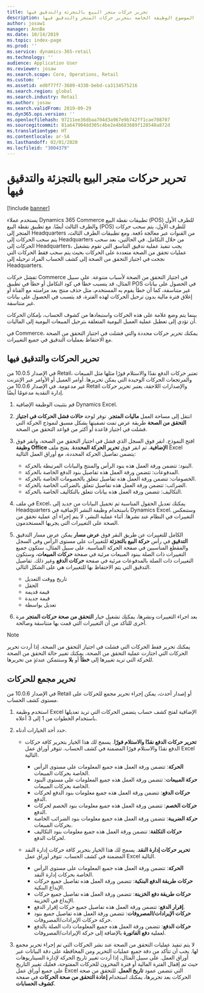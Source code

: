```yaml
---
title: تحرير حركات متجر البيع بالتجزئة والتدقيق فيها
description: يصف هذا الموضوع الوظيفة الخاصة بتحرير حركات المتجر والتدقيق فيها.
author: josaw1
manager: AnnBe
ms.date: 10/14/2019
ms.topic: index-page
ms.prod: ''
ms.service: dynamics-365-retail
ms.technology: ''
audience: Application User
ms.reviewer: josaw
ms.search.scope: Core, Operations, Retail
ms.custom: ''
ms.assetid: ed0f77f7-3609-4330-bebd-ca3134575216
ms.search.region: global
ms.search.industry: Retail
ms.author: josaw
ms.search.validFrom: 2019-09-29
ms.dyn365.ops.version: ''
ms.openlocfilehash: 97211ee36dbaa704d3a967e9b742ff1cae708707
ms.sourcegitcommit: 81a647904dd305c4be2e4b683689f128548a872d
ms.translationtype: HT
ms.contentlocale: ar-SA
ms.lasthandoff: 02/01/2020
ms.locfileid: "3004379"
---
```

# <a name="edit-and-audit-retail-store-transactions"></a>تحرير حركات متجر البيع بالتجزئة والتدقيق فيها

[!include [banner](includes/banner.md)]



يستخدم عملاء Dynamics 365 Commerce تطبيقات نقطة البيع (POS) للطرف الأول والطرف الثالث أيضًا. مع تطبيق نقطة البيع (POS) للطرف الأول، يتم سحب حركات المتجر إلى Headquarters من القنوات عبر معالجة دُفعة. ومع تطبيقات الطرف الثالث، يتم سحب الحركات إلى Headquarters من خلال التكامل. في الحالتين، بعد سحب الحركات إلى Headquarters، يجب تنفيذ عملية تدقيق التناسق التي تقوم بتشغيل عمليات تحقق من الصحة متعددة على الحركات بحيث يتم سحب فقط الحركات التي نجحت في اجتياز التحقق من الصحة إلى كشف الحساب المراد ترحيله إلى Headquarters. 

تفشل حركات Commerce في اجتياز التحقق من الصحة لأسباب متنوعة. على سبيل المثال، قد يتسبب خطأ في كود التكامل أو خطأ في تطبيق POS في الحصول على بيانات غير متناسقة، كما أن خطأ يقوم به المستخدم، مثل حذف منتج بعد مزامنته مع القناة أو إغلاق فترة مالية بدون ترحيل الحركات لهذه الفترة، قد يتسبب في الحصول على بيانات غير متناسقة.

بينما يتم وضع علامة على هذه الحركات واستبعادها من كشوف الحساب، بإمكان الحركات أن تؤدي إلى تعطيل عملية العميل اليومية المتعلقة بترحيل المبيعات اليومية إلى الماليات.

في Commerce، يمكنك تحرير حركات محددة والتي فشلت في اجتياز التحقق من الصحة مع الاحتفاظ بعمليات التدقيق في جميع التغييرات. 

## <a name="edit-and-audit-transactions"></a>تحرير الحركات والتدقيق فيها

في الإصدار 10.0.5 من Retail، تعتبر حركات الدفع نقدًا والاستلام فورًا مثلها مثل المبيعات والمرتجعات الحركات الوحيدة التي يمكن تحريرها. أوامر العميل أو الأوامر عبر الإنترنت غير مدعومة. في الإصدار 10.0.6 من Retail والإصدارات اللاحقة، يعتبر تحرير حركات إدارة النقدية مدعومًا أيضًا.

1. قم بتثبيت الوظيفة الإضافية Dynamics Excel.

2. انتقل إلى مساحة العمل **ماليات المتجر**. توفر لوحة **حالات فشل الحركات في اجتياز التحقق من الصحة** طريقة عرض تمت تصفيتها بشكل مسبق لنموذج الحركة التي فشلت في اجتياز قاعدة أو أكثر من قواعد التحقق من الصحة.
 
3. افتح النموذج. انقر فوق السجل الذي فشل في اجتياز التحقق من الصحة، وانقر فوق **وظيفة Office الإضافية**، ثم انقر فوق **تحرير الحركة المحددة**. يفتح ملف Excel يتضمن تفاصيل الحركة المحددة، مع أوراق العمل التالية:

    - البنود: تتضمن ورقة العمل هذه بنود الرأس والمنتج والبيانات المرتبطة بالحركة.
    - المدفوعات: تتضمن ورقة العمل هذه تفاصيل بنود الدفع الخاصة بالحركة.
    - الخصومات: تتضمن ورقة العمل هذه تفاصيل تتعلق بالخصومات الخاصة بالحركة.
    - الضرائب: تتضمن ورقة العمل هذه تفاصيل تتعلق بالضرائب الخاصة بالحركة.
    - التكاليف: تتضمن ورقة العمل هذه بيانات تتعلق بالتكاليف الخاصة بالحركة.

4. في ملف Excel، يمكنك تعديل الحقول المناسبة ثم تحميل البيانات من جديد إلى Headquarters باستخدام وظيفة النشر الإضافية في Dynamics Excel. وستنعكس التغييرات في النظام عند نشرها. أثناء عملية النشر، لا يتم إجراء أي عملية تحقق من الصحة على التغييرات التي يجريها المستخدمون.

5. يمكن عرض مسار التدقيق‏‎ الكامل للتغييرات عن طريق النقر فوق **عرض مسار التدقيق** في رأس **حركة البيع بالتجزئة** للتغييرات على مستوى الرأس وفي السجل والمقطع المناسبين في صفحة الحركة المناسبة. على سبيل المثال، ستكون جميع التغييرات ذات الصلة ببنود المبيعات مرئية في صفحة **حركات المبيعات‬**، وستكون التغييرات ذات الصلة بالمدفوعات مرئية في صفحة **حركات الدفع** وغير ذلك. تفاصيل التدقيق التي يتم الاحتفاظ بها للتغييرات هي على الشكل التالي.

   - تاريخ ووقت التعديل
   - الحقل 
   - قيمة قديمة
   - قيمة جديدة
   - تعديل بواسطة

6. بعد اجراء التغييرات ونشرها، يمكنك تشغيل خيار **التحقق من صحة حركات المتجر‬** مرة أخرى للتأكد من أن التغييرات التي قمت بها متناسقة وصالحة.

> [!NOTE]
> يمكنك تحرير فقط الحركات التي فشلت في اجتياز التحقق من الصحة. إذا أردت تحرير الحركات التي اجتازت عملية التحقق من الصحة، يمكنك تغيير حالة التحقق من الصحة للحركة التي تريد تغييرها إلى **خطأ** أو **بلا** وستتمكن عندئذٍ من تحريرها. 


## <a name="bulk-edit-transactions"></a>تحرير مجمع‬ للحركات

في الإصدار 10.0.6 من Retail أو إصدار أحدث، يمكن إجراء تحرير مجمع للحركات على مستوى كشف الحساب. 

1. استخدم وظيفة Excel الإضافية لفتح كشف حساب يتضمن الحركات التي تريد تعديلها باستخدام الخطوات من 1 إلى 3 أعلاه.

2. حدد أحد الخيارات أدناه.

    - **تحرير حركات الدفع نقدًا والاستلام فورًا‬**. يسمح لك هذا الخيار بتحرير كافة حركات الدفع نقدًا والاستلام فورًا المضمنة في كشف الحساب. تتوفر أوراق عمل Excel التالية.
    
       - **الحركة**: تتضمن ورقة العمل هذه جميع المعلومات على مستوى الرأس الخاصة بحركات المبيعات.
       - **حركة المبيعات**: تتضمن ورقة العمل هذه جميع المعلومات على مستوى البنود الخاصة بحركات المبيعات.
       - **حركات الدفع‬**: تتضمن ورقة العمل هذه جميع معلومات بنود الدفع‬ لحركات الدفع‬.
       - **حركات الخصم‬‬**: تتضمن ورقة العمل هذه جميع معلومات بنود الخصم لحركات الدفع‬.
       - **حركة الضريبة‬**: تتضمن ورقة العمل هذه جميع معلومات بنود الضرائب الخاصة بحركات المبيعات.
       - **حركات التكلفة‬**: تتضمن ورقة العمل هذه جميع معلومات بنود التكاليف لحركات الدفع‬.

    - **تحرير حركات إدارة النقد**. يسمح لك هذا الخيار بتحرير كافة حركات إدارة النقد المضمنة في كشف الحساب. تتوفر أوراق عمل Excel التالية.
     
       - **الحركة**: تتضمن ورقة العمل هذه جميع المعلومات على مستوى الرأس الخاصة بحركات إدارة النقد.
       - **حركات طريقة الدفع البنكية‬**: تتضمن ورقة العمل هذه تفاصيل جميع حركات الإيداع البنكية‬.
       - **حركات طريقة دفع الخزينة‬‬**: تتضمن ورقة العمل هذه تفاصيل جميع حركات الإيداع في الخزينة.
       - **إقرار الدفع‬‬**: تتضمن ورقة العمل هذه تفاصيل جميع حركات إقرار الدفع‬‬.
       - **حركات الإيرادات/المصروفات‬**: تتضمن ورقة العمل هذه تفاصيل جميع بنود حركة حركات الإيرادات/المصروفات‬.
       - **حركات الدفع**: تتضمن ورقة العمل هذه جميع المعلومات ذات الصلة بالدفع لعملية **دفع الفاتورة‬** بالإضافة إلى حركة الإيرادات/المصروفات‬.

3.  لا يتم تنفيذ عمليات التحقق من الصحة عند نشر الحركات التي تم إجراء تحرير مجمع لها. يجب أن تتأكد من دقة جميع عمليات التحرير ومن المحافظة على دقة البيانات عبر أوراق العمل. على سبيل المثال، إذا أردت تغيير تاريخ الحركة لإدارة السيناريوهات حيث تم إقفال الفترة المالية أو فترة المخزون للحركات المفتوحة، فعليك تغيير التاريخ على جميع أوراق عمل Excel التي تتضمن عمود **تاريخ العمل**. للتحقق من صحة الحركات بعد تحريرها، يمكنك استخدام **إعادة التحقق من صحة الحركات** في صفحة **كشوف الحسابات**.
